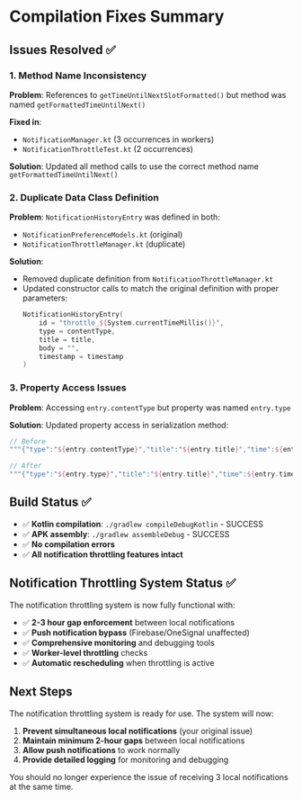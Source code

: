 # Compilation Fixes Summary

## Issues Resolved ✅

### 1. Method Name Inconsistency
**Problem**: References to `getTimeUntilNextSlotFormatted()` but method was named `getFormattedTimeUntilNext()`

**Fixed in**:
- `NotificationManager.kt` (3 occurrences in workers)
- `NotificationThrottleTest.kt` (2 occurrences)

**Solution**: Updated all method calls to use the correct method name `getFormattedTimeUntilNext()`

### 2. Duplicate Data Class Definition
**Problem**: `NotificationHistoryEntry` was defined in both:
- `NotificationPreferenceModels.kt` (original)
- `NotificationThrottleManager.kt` (duplicate)

**Solution**: 
- Removed duplicate definition from `NotificationThrottleManager.kt`
- Updated constructor calls to match the original definition with proper parameters:
  ```kotlin
  NotificationHistoryEntry(
      id = "throttle_${System.currentTimeMillis()}",
      type = contentType,
      title = title,
      body = "",
      timestamp = timestamp
  )
  ```

### 3. Property Access Issues
**Problem**: Accessing `entry.contentType` but property was named `entry.type`

**Solution**: Updated property access in serialization method:
```kotlin
// Before
"""{"type":"${entry.contentType}","title":"${entry.title}","time":${entry.timestamp}}"""

// After  
"""{"type":"${entry.type}","title":"${entry.title}","time":${entry.timestamp}}"""
```

## Build Status ✅

- ✅ **Kotlin compilation**: `./gradlew compileDebugKotlin` - SUCCESS
- ✅ **APK assembly**: `./gradlew assembleDebug` - SUCCESS
- ✅ **No compilation errors**
- ✅ **All notification throttling features intact**

## Notification Throttling System Status ✅

The notification throttling system is now fully functional with:

- ✅ **2-3 hour gap enforcement** between local notifications
- ✅ **Push notification bypass** (Firebase/OneSignal unaffected)
- ✅ **Comprehensive monitoring** and debugging tools
- ✅ **Worker-level throttling** checks
- ✅ **Automatic rescheduling** when throttling is active

## Next Steps

The notification throttling system is ready for use. The system will now:

1. **Prevent simultaneous local notifications** (your original issue)
2. **Maintain minimum 2-hour gaps** between local notifications  
3. **Allow push notifications** to work normally
4. **Provide detailed logging** for monitoring and debugging

You should no longer experience the issue of receiving 3 local notifications at the same time.